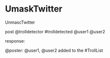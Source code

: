 # UmaskTwitter
UnmascTwitter


post @trolldetector #trolldetected @user1 @user2

response:

@poster: @user1, @user2 added to the #TrollList
